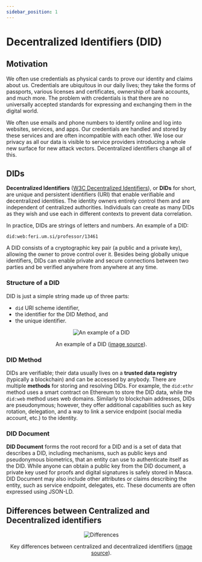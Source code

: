 ```yaml
---
sidebar_position: 1
---
```


# Decentralized Identifiers (DID)

## Motivation

We often use credentials as physical cards to prove our identity and claims about us. Credentials are ubiquitous in our daily lives; they take the forms of passports, various licenses and certificates, ownership of bank accounts, and much more. The problem with credentials is that there are no universally accepted standards for expressing and exchanging them in the digital world.

We often use emails and phone numbers to identify online and log into websites, services, and apps. Our credentials are handled and stored by these services and are often incompatible with each other. We lose our privacy as all our data is visible to service providers introducing a whole new surface for new attack vectors. Decentralized identifiers change all of this.

## DIDs

**Decentralized Identifiers** ([W3C Decentralized Identifiers](https://www.w3.org/TR/did-core/)), or **DIDs** for short, are unique and persistent identifiers (URI) that enable verifiable and decentralized identities. The identity owners entirely control them and are independent of centralized authorities. Individuals can create as many DIDs as they wish and use each in different contexts to prevent data correlation.

In practice, DIDs are strings of letters and numbers. An example of a DID:

`did:web:feri.um.si/professor/13461`

A DID consists of a cryptographic key pair (a public and a private key), allowing the owner to prove control over it. Besides being globally unique identifiers, DIDs can enable private and secure connections between two parties and be verified anywhere from anywhere at any time.

### Structure of a DID

DID is just a simple string made up of three parts:

- `did` URI scheme identifier,
- the identifier for the DID Method, and
- the unique identifier.

<center>

![An example of a DID](https://www.w3.org/TR/did-core/diagrams/parts-of-a-did.svg)

An example of a DID ([image source](https://www.w3.org/TR/did-core/diagrams/parts-of-a-did.svg)).

</center>

### DID Method

DIDs are verifiable; their data usually lives on a **trusted data registry** (typically a blockchain) and can be accessed by anybody. There are multiple **methods** for storing and resolving DIDs. For example, the `did:ethr` method uses a smart contract on Ethereum to store the DID data, while the `did:web` method uses web domains. Similarly to blockchain addresses, DIDs are pseudonymous; however, they offer additional capabilities such as key rotation, delegation, and a way to link a service endpoint (social media account, etc.) to the identity.

### DID Document

**DID Document** forms the root record for a DID and is a set of data that describes a DID, including mechanisms, such as public keys and pseudonymous biometrics, that an entity can use to authenticate itself as the DID. While anyone can obtain a public key from the DID document, a private key used for proofs and digital signatures is safely stored in Masca. DID Document may also include other attributes or claims describing the entity, such as service endpoint, delegates, etc. These documents are often expressed using JSON-LD.

## Differences between Centralized and Decentralized identifiers

<center>

![Differences](https://i.imgur.com/8QimX0x.png)

Key differences between centralized and decentralized identifiers ([image source](https://www.dock.io/post/verifiable-credentials)).

</center>
